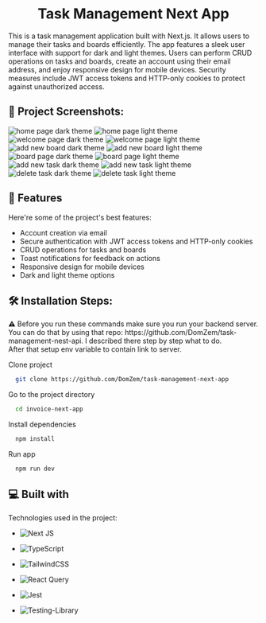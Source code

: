 <h1 align="center" id="title">Task Management Next App</h1>

<p id="description">This is a task management application built with Next.js. It allows users to manage their tasks and boards efficiently. The app features a sleek user interface with support for dark and light themes. Users can perform CRUD operations on tasks and boards, create an account using their email address, and enjoy responsive design for mobile devices. Security measures include JWT access tokens and HTTP-only cookies to protect against unauthorized access.</p>

<h2>📸 Project Screenshots:</h2>

<img src="https://i.imgur.com/1dZ9VjA.png" alt="home page dark theme" />

<img src="https://i.imgur.com/xlQIU1C.png" alt="home page light theme" />

<img src="https://i.imgur.com/6A3KrUy.png" alt="welcome page dark theme" />

<img src="https://i.imgur.com/DKmw3io.png" alt="welcome page light theme" />

<img src="https://i.imgur.com/pfNrVwl.png" alt="add new board dark theme" />

<img src="https://i.imgur.com/AFZrM2Z.png" alt="add new board light theme" />

<img src="https://i.imgur.com/TcZcJSe.png" alt="board page dark theme" />

<img src="https://i.imgur.com/Omk6amT.png" alt="board page light theme" />

<img src="https://i.imgur.com/RfhP6ij.png" alt="add new task dark theme" />

<img src="https://i.imgur.com/YYrTfUQ.png" alt="add new task light theme" />

<img src="https://i.imgur.com/jiJlx3l.png" alt="delete task dark theme" />

<img src="https://i.imgur.com/nvURzRa.png" alt="delete task light theme" />

<h2>🧐 Features</h2>

Here're some of the project's best features:

- Account creation via email
- Secure authentication with JWT access tokens and HTTP-only cookies
- CRUD operations for tasks and boards
- Toast notifications for feedback on actions
- Responsive design for mobile devices
- Dark and light theme options

<h2>🛠️ Installation Steps:</h2>
<p>⚠️ Before you run these commands make sure you run your backend server. <br /> 
You can do that by using that repo: https://github.com/DomZem/task-management-nest-api. I described there step by step what to do. <br />
After that setup env variable to contain link to server.</p>

Clone project

```bash
  git clone https://github.com/DomZem/task-management-next-app
```

Go to the project directory

```bash
  cd invoice-next-app
```

Install dependencies

```bash
  npm install
```

Run app

```bash
  npm run dev
```

<h2>💻 Built with</h2>

Technologies used in the project:

- ![Next JS](https://img.shields.io/badge/Next-black?style=for-the-badge&logo=next.js&logoColor=white)

- ![TypeScript](https://img.shields.io/badge/typescript-%23007ACC.svg?style=for-the-badge&logo=typescript&logoColor=white)

- ![TailwindCSS](https://img.shields.io/badge/tailwindcss-%2338B2AC.svg?style=for-the-badge&logo=tailwind-css&logoColor=white)

- ![React Query](https://img.shields.io/badge/-React%20Query-FF4154?style=for-the-badge&logo=react%20query&logoColor=white)

- ![Jest](https://img.shields.io/badge/-jest-%23C21325?style=for-the-badge&logo=jest&logoColor=white)

- ![Testing-Library](https://img.shields.io/badge/-TestingLibrary-%23E33332?style=for-the-badge&logo=testing-library&logoColor=white)
